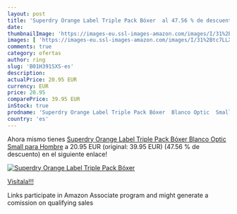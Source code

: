 ```yaml
---
layout: post
title: 'Superdry Orange Label Triple Pack Bóxer  al 47.56 % de descuento'
date: 
thumbnailImage: 'https://images-eu.ssl-images-amazon.com/images/I/31%2Btc7LLX5L._SL200_.jpg'
images: [ 'https://images-eu.ssl-images-amazon.com/images/I/31%2Btc7LLX5L._SL200_.jpg' ]
comments: true
category: ofertas
author: ring
slug: 'B01H391SXS-es'
description:
actualPrice: 20.95 EUR
currency: EUR
price: 20.95
comparePrice: 39.95 EUR
inStock: true
prodname: 'Superdry Orange Label Triple Pack Bóxer  Blanco Optic  Small para Hombre'
country: 'es'
---
```


Ahora mismo tienes [Superdry Orange Label Triple Pack Bóxer  Blanco Optic  Small para Hombre](https://www.amazon.es/dp/B01H391SXS/?tag=tolees-21) a 20.95 EUR (original: 39.95 EUR) (47.56 %  de descuento) en el siguiente enlace!

[![Superdry Orange Label Triple Pack Bóxer ](https://images-eu.ssl-images-amazon.com/images/I/31%2Btc7LLX5L._SL200_.jpg)](https://www.amazon.es/dp/B01H391SXS/?tag=tolees-21)

[Visítala!!!](https://www.amazon.es/dp/B01H391SXS/?tag=tolees-21)

Links participate in Amazon Associate program and might generate a comission on qualifying sales
